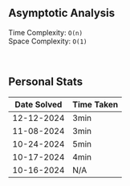 ## Asymptotic Analysis  
Time Complexity: `O(n)`  
Space Complexity: `O(1)`  

&nbsp;  

## Personal Stats
| Date Solved | Time Taken |
| ----------- | ---------- |
| 12-12-2024 | 3min |  
| 11-08-2024 | 3min |   
| 10-24-2024 | 5min |  
| 10-17-2024 | 4min |  
| 10-16-2024 | N/A |  

